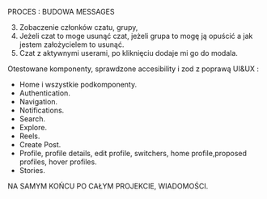 PROCES : BUDOWA MESSAGES

3. Zobaczenie członków czatu, grupy,
4. Jeżeli czat to moge usunąć czat, jeżeli grupa to mogę ją opuścić a jak jestem założycielem to usunąć.
5. Czat z aktywnymi userami, po kliknięciu dodaje mi go do modala.

Otestowane komponenty, sprawdzone accesibility i zod z poprawą UI&UX :

- Home i wszystkie podkomponenty.
- Authentication.
- Navigation.
- Notifications.
- Search.
- Explore.
- Reels.
- Create Post.
- Profile, profile details, edit profile, switchers, home profile,proposed profiles, hover profiles.
- Stories.

NA SAMYM KOŃCU PO CAŁYM PROJEKCIE, WIADOMOŚCI.
